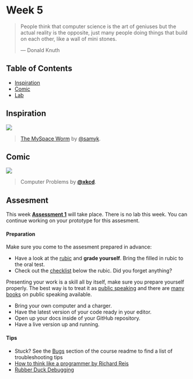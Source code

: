 # Week 5

> People think that computer science is the art of geniuses but the actual
> reality is the opposite, just many people doing things that build on each
> other, like a wall of mini stones.
>
> — Donald Knuth

## Table of Contents

*   [Inspiration](#inspiration)
*   [Comic](#comic)
*   [Lab](#assesment)

## Inspiration

[![][inspiration-cover]][inspiration-link]

> [The MySpace Worm][inspiration-link] by
> [@samyk][inspiration-author].

## Comic

[![][comic-cover]][comic-link]

> Computer Problems by [**@xkcd**][comic-author].

## Assesment
This week [**Assessment 1**](/assesments/a1.md) will take place. There is no lab this week. You can continue working on your prototype for this assesment.

#### Preparation

Make sure you come to the assesment prepared in advance:
* Have a look at the [rubic](/assesments/a1.md) and **grade yourself**. Bring the filled in rubic to the oral test.
* Check out the [checklist](/assesments/a1.md) below the rubic. Did you forget anything?

Presenting your work is a skill all by itself, make sure you prepare yourself properly. The best way is to treat it as [public speaking](https://abookapart.com/products/demystifying-public-speaking) and there are [many books](https://be.noti.st/2018/recommended-books-for-public-speakers) on public speaking available.
* Bring your own computer and a charger.
* Have the latest version of your code ready in your editor.
* Open up your docs inside of your GitHub repository.
* Have a live version up and running.



#### Tips

*   Stuck?  See the [Bugs][] section of the   course readme to find a list of
    troubleshooting tips
*   [How to think like a programmer by Richard Reis](https://medium.freecodecamp.org/how-to-think-like-a-programmer-lessons-in-problem-solving-d1d8bf1de7d2)
* [Rubber Duck Debugging](https://rubberduckdebugging.com/)

[slides-lab]: https://docs.google.com/presentation/d/1wJk_1dxEsj2nrpLMvyhaYaZCaLo_r17L_-Cb7rmdduA/edit?usp=sharing

[bugs]: https://github.com/cmda-bt/be-course-18-19#communication

[quote-author]: https://twitter.com/shatterfront/status/816065700577972224

[inspiration-cover]: /assets/images/samy-is-my-hero.png

[inspiration-link]: http://samy.pl/popular/

[inspiration-author]: https://github.com/samyk

[comic-cover]: https://imgs.xkcd.com/comics/computer_problems.png

[comic-link]: https://xkcd.com/722/

[comic-author]: https://xkcd.com
